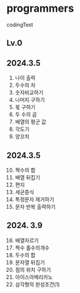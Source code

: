 # programmers
codingTest

## Lv.0
## 2024.3.5
 1. 나이 출력
2. 두수의 차
3. 숫자비교하기
4. 나머지 구하기
5. 몫 구하기
6. 두 수의 곱
7. 배열의 평군 값
8. 각도기
9. 양꼬치
## 2024.3.5
10. 짝수의 합
11. 배열 뒤집기
12. 편지
13. 세균증식
14. 특정문자 제거하기
15. 문자 반복 출력하기
## 2024. 3.9
16. 배열자르기
17. 짝수 홀수의개수
18. 두수의 합
19. 문자열 뒤집기
20. 점의 위치 구하기
21. 아이스아메리카노
22. 삼각형의 완성조건(1)